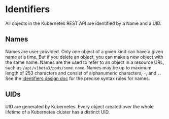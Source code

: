 # Identifiers
All objects in the Kubernetes REST API are identified by a Name and a UID.

## Names
Names are user-provided.  Only one object of a given kind can have a given name at a time.  But if you delete an object, you can make a new object with the same name.  Names are the used to refer to an object in a resource URL, such as `/api/v1beta3/pods/some.name`.   Names may be up to maximum length of 253 characters and consist of alphanumeric characters, `-`, and `.`.  See the [identifiers design doc](design/identifiers.md) for the precise syntax rules for names.

## UIDs
UID are generated by Kubernetes.  Every object created over the whole lifetime of a Kubernetes cluster has a distinct UID.
